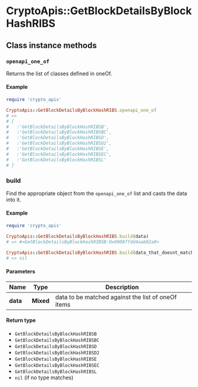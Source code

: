 # CryptoApis::GetBlockDetailsByBlockHashRIBS

## Class instance methods

### `openapi_one_of`

Returns the list of classes defined in oneOf.

#### Example

```ruby
require 'crypto_apis'

CryptoApis::GetBlockDetailsByBlockHashRIBS.openapi_one_of
# =>
# [
#   :'GetBlockDetailsByBlockHashRIBSB',
#   :'GetBlockDetailsByBlockHashRIBSBC',
#   :'GetBlockDetailsByBlockHashRIBSD',
#   :'GetBlockDetailsByBlockHashRIBSD2',
#   :'GetBlockDetailsByBlockHashRIBSE',
#   :'GetBlockDetailsByBlockHashRIBSEC',
#   :'GetBlockDetailsByBlockHashRIBSL'
# ]
```

### build

Find the appropriate object from the `openapi_one_of` list and casts the data into it.

#### Example

```ruby
require 'crypto_apis'

CryptoApis::GetBlockDetailsByBlockHashRIBS.build(data)
# => #<GetBlockDetailsByBlockHashRIBSB:0x00007fdd4aab02a0>

CryptoApis::GetBlockDetailsByBlockHashRIBS.build(data_that_doesnt_match)
# => nil
```

#### Parameters

| Name | Type | Description |
| ---- | ---- | ----------- |
| **data** | **Mixed** | data to be matched against the list of oneOf items |

#### Return type

- `GetBlockDetailsByBlockHashRIBSB`
- `GetBlockDetailsByBlockHashRIBSBC`
- `GetBlockDetailsByBlockHashRIBSD`
- `GetBlockDetailsByBlockHashRIBSD2`
- `GetBlockDetailsByBlockHashRIBSE`
- `GetBlockDetailsByBlockHashRIBSEC`
- `GetBlockDetailsByBlockHashRIBSL`
- `nil` (if no type matches)

